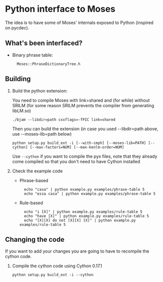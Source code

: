 # Python interface to Moses

The idea is to have some of Moses' internals exposed to Python (inspired on pycdec).

## What's been interfaced?

* Binary phrase table:

        Moses::PhraseDictionaryTree.h

## Building

1.  Build the python extension: 

    You need to compile Moses with link=shared and (for while) without SRILM (for some reason SRILM prevents the compiler from generating libLM.so)

        ./bjam --libdir=path cxxflags=-fPIC link=shared

    Then you can build the extension (in case you used --libdir=path above, use --moses-lib=path below) 

        python setup.py build_ext -i [--with-cmph] [--moses-lib=PATH] [--cython] [--max-factors=NUM] [--max-kenlm-order=NUM]

    Use `--cython` if you want to compile the pyx files, note that they already come compiled so that you don't need to have Cython installed 

3.  Check the example code

    * Phrase-based

            echo "casa" | python example.py examples/phrase-table 5
            echo "essa casa" | python example.py examples/phrase-table 5

    * Rule-based

            echo "i [X]" | python example.py examples/rule-table 5
            echo "have [X]" | python example.py examples/rule-table 5
            echo "[X][X] do not [X][X] [X]" | python example.py examples/rule-table 5


## Changing the code

If you want to add your changes you are going to have to recompile the cython code.

1.  Compile the cython code using Cython 0.17.1

    
        python setup.py build_ext -i --cython
 
